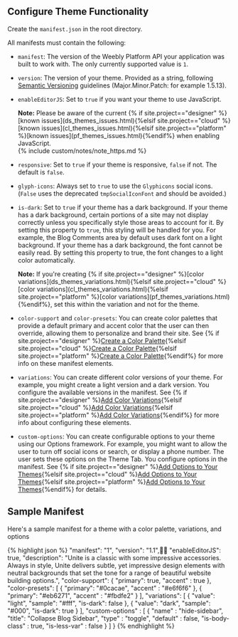 ## Configure Theme Functionality
Create the `manifest.json` in the root directory.

All manifests must contain the following:

* `manifest`: The version of the Weebly Platform API your application was built to work with.  The only currently supported value is `1`.

* `version`: The version of your theme.  Provided as a string, following [Semantic Versioning](http://semver.org/) guidelines (Major.Minor.Patch: for example 1.5.13).
​
* `enableEditorJS`: Set to `true` if you want your theme to use JavaScript.
    <div markdown="span" class="alert alert-info" role="alert"><i class="fa fa-info-circle"></i> <b>Note:</b> Please be aware of the current {% if site.project=="designer" %}[known issues](ds_themes_issues.html){%elsif site.project=="cloud" %}[known issues](cl_themes_issues.html){%elsif site.project=="platform" %}[known issues](pf_themes_issues.html){%endif%} when enabling JavaScript.</div>
    {% include custom/notes/note_https.md %}



* `responsive`: Set to `true` if your theme is responsive, `false` if not. The default is `false`.

* `​glyph-icons`: Always set to `true` to use the `Glyphicons` social icons. (`False` uses the deprecated `tmpSocialIconFont` and should be avoided.)

* `is-dark`: Set to `true` if your theme has a dark background.
    If your theme has a dark background, certain portions of a site may not display correctly unless you specifically style those areas to account for it. By setting this property to `true`, this styling will be handled for you. ​For example, the Blog Comments area by default uses dark font on a light background. If your theme has a dark background, the font cannot be easily read. By setting this property to true, the font changes to a light color automatically.
    <div markdown="span" class="alert alert-info" role="alert"><i class="fa fa-info-circle"></i> <b>Note:</b> If you're creating {% if site.project=="designer" %}[color variations](ds_themes_variations.html){%elsif site.project=="cloud" %}[color variations](cl_themes_variations.html){%elsif site.project=="platform" %}[color variations](pf_themes_variations.html){%endif%}, set this within the variation and not for the theme.</div>

* `color-support` and `color-presets`: You can create color palettes that provide a default primary and accent color that the user can then override, allowing them to personalize and brand their site. See {% if site.project=="designer" %}[Create a Color Palette](ds_themes_palette.html){%elsif site.project=="cloud" %}[Create a Color Palette](cl_themes_palette.html){%elsif site.project=="platform" %}[Create a Color Palette](pf_themes_palette.html){%endif%} for more info on these manifest elements.

* `variations`: You can create different color versions of your theme. For example, you might create a light version and a dark version. You configure the available versions in the manifest. See {% if site.project=="designer" %}[Add Color Variations](ds_themes_variations.html){%elsif site.project=="cloud" %}[Add Color Variations](cl_themes_variations.html){%elsif site.project=="platform" %}[Add Color Variations](pf_themes_variations.html){%endif%} for more info about configuring these elements.

* `custom-options`: You can create configurable options to your theme using our Options framework. For example, you might want to allow the user to turn off social icons or search, or display a phone number. The user sets these options on the Theme Tab. You configure options in the manifest. See {% if site.project=="designer" %}[Add Options to Your Themes](ds_themes_options.html){%elsif site.project=="cloud" %}[Add Options to Your Themes](cl_themes_options.html){%elsif site.project=="platform" %}[Add Options to Your Themes](pf_themes_options.html){%endif%} for details.


## Sample Manifest
Here's a sample manifest for a theme with a color palette, variations, and options

{% highlight json %}
"manifest": "1",
"version": "1.1",
"enableEditorJS": true,
"description": "Unite is a classic with some impressive accessories. Always in style, Unite delivers subtle, yet impressive design elements with neutral backgrounds that set the tone for a range of beautiful website building options.",
"color-support": {
    "primary": true,
    "accent" : true
    },
"color-presets": [
    {
        "primary": "#0cacae",
        "accent" : "#e6f6f6"
    },
    {
        "primary": "#eb6271",
        "accent" : "#fbdfe2"
    }
    ],
"variations": [
    {
        "value": "light",
        "sample": "#fff",
        "is-dark": false
    },
    {
        "value": "dark",
        "sample": "#000",
        "is-dark": true
    }
    ],
"custom-options" : [
    {
        "name" : "hide-sidebar",
        "title": "Collapse Blog Sidebar",
        "type" : "toggle",
        "default" : false,
        "is-body-class" : true,
        "is-less-var" : false
    }
    ]
}
{% endhighlight %}
